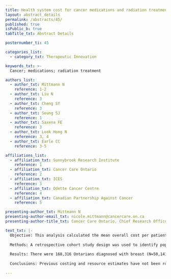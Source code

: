 ```yaml
---
title: Health system cost for cancer medications and radiation treatment in the four most common cancers 
layout: abstract_details
permalink: /abstracts/45/
published: true
isPublic_b: true
tabTitle_txt: Abstract Details

posternumber_ti: 45

categories_list: 
  - category_txt: Therapeutic Innovation

keywords_txt: >-
  Cancer; medications; radiation treatment

authors_list: 
  - author_txt: Mittmann N
    reference: 1-2
  - author_txt: Liu N 
    reference: 3
  - author_txt: Cheng SY
    reference: 3
  - author_txt: Seung SJ 
    reference: 1
  - author_txt: Saxena FE 
    reference: 3
  - author_txt: Look Hong N
    reference: 3, 4
  - author_txt: Earle CC
    reference: 3-5

affiliations_list:
  - affiliation_txt: Sunnybrook Research Institute
    reference: 1
  - affiliation_txt: Cancer Care Ontario
    reference: 2
  - affiliation_txt: ICES
    reference: 3
  - affiliation_txt: Odette Cancer Centre
    reference: 4
  - affiliation_txt: Canadian Partnership Against Cancer
    reference: 5

presenting-author_txt: Mittmann N
presenting-author-email_txt: nicole.mittmann@cancercare.on.ca
presenting-author-title_txt: Cancer Care Ontario, Chief Research Officer

text_txt: |-
  Objective: This analysis calculated the mean overall cost per patient per cancer-related medication (CRM) and radiation treatment (RT) by disease and stage in the first year (365 days) after diagnosis. 
  
  Methods: A retrospective cohort study design was used to identify population health system resources and costs for patients diagnosed with breast, colorectal cancer, lung and prostate cancer between January 1, 2010 and December 31, 2015. The overall average cost per patient in 365 days after diagnosis was determined for cancer-related medications and RT using two costing algorithms. The cost by disease subtype and stage were determined. 
  
  Results: There were 168,316 Ontarians diagnosed with breast (N=50,141), colorectal (N=38,108), lung (N=34,809) and prostate (N=45,258) cancer. CRM overall mean (95%CI) costs were $8,167 (8,023-8,311); $6,568 (6,446-6,691); $2,900 (2,816-2,984); and $1,211 (1,175-1,247) for breast, CRC, lung and prostate respectively. Mean overall RT costs were $18,529 (18,415-18,643); $15,177 (14,899-15,456); $10,818 (10,669-10,966); and $16,887 (16,648-17,125). Stage III and IV were the most expensive across four cancers for CRM and RT. 
  
  Conclusions: Previous costing and resource estimates have not been robust because of the lack of comprehensive data on CRM and RT. This work updates previous costing estimates to understand resources and costs critical to health system planning in a single payer system. 
 
---
```

